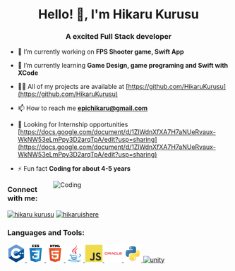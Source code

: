 <h1 align="center">Hello! 👋, I'm Hikaru Kurusu</h1>
<h3 align="center">A excited Full Stack developer</h3>


- 🔭 I’m currently working on **FPS Shooter game, Swift App**

- 🌱 I’m currently learning **Game Design, game programing and Swift with XCode**

- 👨‍💻 All of my projects are available at [https://github.com/HikaruKurusu](https://github.com/HikaruKurusu)

- 📫 How to reach me **epichikaru@gmail.com**

- 📄 Looking for Internship opportunities [https://docs.google.com/document/d/1ZlWdnXfXA7H7aNUeRvaux-WkNW53eLmPpy3D2arqTpA/edit?usp=sharing](https://docs.google.com/document/d/1ZlWdnXfXA7H7aNUeRvaux-WkNW53eLmPpy3D2arqTpA/edit?usp=sharing)

- ⚡ Fun fact **Coding for about 4-5 years**
<img align="right" alt="Coding" width="400" src="https://media3.giphy.com/media/v1.Y2lkPTc5MGI3NjExODZnOHA5OXN2am1sMXF0dXl1aWFma2VudzFrbDFwN2dlOWlzMDVjZiZlcD12MV9naWZzX3NlYXJjaCZjdD1n/2IudUHdI075HL02Pkk/giphy.gif">

<h3 align="left">Connect with me:</h3>
<p align="left">
<a href="https://linkedin.com/in/hikaru kurusu" target="blank"><img align="center" src="https://raw.githubusercontent.com/rahuldkjain/github-profile-readme-generator/master/src/images/icons/Social/linked-in-alt.svg" alt="hikaru kurusu" height="30" width="40" /></a>
<a href="https://www.leetcode.com/hikaruishere" target="blank"><img align="center" src="https://raw.githubusercontent.com/rahuldkjain/github-profile-readme-generator/master/src/images/icons/Social/leet-code.svg" alt="hikaruishere" height="30" width="40" /></a>
</p>

<h3 align="left">Languages and Tools:</h3>
<p align="left"> <a href="https://www.w3schools.com/cpp/" target="_blank" rel="noreferrer"> <img src="https://raw.githubusercontent.com/devicons/devicon/master/icons/cplusplus/cplusplus-original.svg" alt="cplusplus" width="40" height="40"/> </a> <a href="https://www.w3schools.com/css/" target="_blank" rel="noreferrer"> <img src="https://raw.githubusercontent.com/devicons/devicon/master/icons/css3/css3-original-wordmark.svg" alt="css3" width="40" height="40"/> </a> <a href="https://www.w3.org/html/" target="_blank" rel="noreferrer"> <img src="https://raw.githubusercontent.com/devicons/devicon/master/icons/html5/html5-original-wordmark.svg" alt="html5" width="40" height="40"/> </a> <a href="https://www.java.com" target="_blank" rel="noreferrer"> <img src="https://raw.githubusercontent.com/devicons/devicon/master/icons/java/java-original.svg" alt="java" width="40" height="40"/> </a> <a href="https://developer.mozilla.org/en-US/docs/Web/JavaScript" target="_blank" rel="noreferrer"> <img src="https://raw.githubusercontent.com/devicons/devicon/master/icons/javascript/javascript-original.svg" alt="javascript" width="40" height="40"/> </a> <a href="https://www.oracle.com/" target="_blank" rel="noreferrer"> <img src="https://raw.githubusercontent.com/devicons/devicon/master/icons/oracle/oracle-original.svg" alt="oracle" width="40" height="40"/> </a> <a href="https://www.python.org" target="_blank" rel="noreferrer"> <img src="https://raw.githubusercontent.com/devicons/devicon/master/icons/python/python-original.svg" alt="python" width="40" height="40"/> </a> <a href="https://unity.com/" target="_blank" rel="noreferrer"> <img src="https://www.vectorlogo.zone/logos/unity3d/unity3d-icon.svg" alt="unity" width="40" height="40"/> </a> </p>
